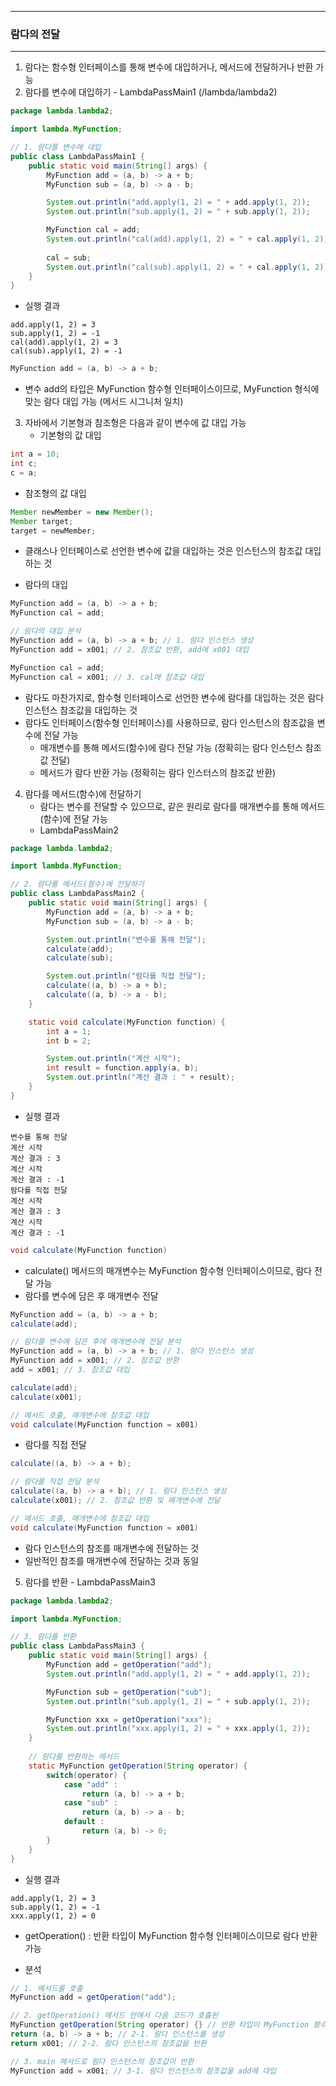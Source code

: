 -----
### 람다의 전달
-----
1. 람다는 함수형 인터페이스를 통해 변수에 대입하거나, 메서드에 전달하거나 반환 가능
2. 람다를 변수에 대입하기 - LambdaPassMain1 (/lambda/lambda2)
```java
package lambda.lambda2;

import lambda.MyFunction;

// 1. 람다를 변수에 대입
public class LambdaPassMain1 {
    public static void main(String[] args) {
        MyFunction add = (a, b) -> a + b;
        MyFunction sub = (a, b) -> a - b;

        System.out.println("add.apply(1, 2) = " + add.apply(1, 2));
        System.out.println("sub.apply(1, 2) = " + sub.apply(1, 2));

        MyFunction cal = add;
        System.out.println("cal(add).apply(1, 2) = " + cal.apply(1, 2));
        
        cal = sub;
        System.out.println("cal(sub).apply(1, 2) = " + cal.apply(1, 2));
    }
}
```
  - 실행 결과
```
add.apply(1, 2) = 3
sub.apply(1, 2) = -1
cal(add).apply(1, 2) = 3
cal(sub).apply(1, 2) = -1
```

```java
MyFunction add = (a, b) -> a + b;
```
  - 변수 add의 타입은 MyFunction 함수형 인터페이스이므로, MyFunction 형식에 맞는 람다 대입 가능 (메서드 시그니처 일치)

3. 자바에서 기본형과 참조형은 다음과 같이 변수에 값 대입 가능
   - 기본형의 값 대입
```java
int a = 10;
int c;
c = a;
```

  - 참조형의 값 대입
```java
Member newMember = new Member();
Member target;
target = newMember;
```

  - 클래스나 인터페이스로 선언한 변수에 값을 대입하는 것은 인스턴스의 참조값 대입하는 것

  - 람다의 대입
```java
MyFunction add = (a, b) -> a + b;
MyFunction cal = add;
```
```java
// 람다의 대입 분석
MyFunction add = (a, b) -> a + b; // 1. 람다 인스턴스 생성
MyFunction add = x001; // 2. 참조값 반환, add에 x001 대입

MyFunction cal = add;
MyFunction cal = x001; // 3. cal에 참조값 대입
```

  - 람다도 마찬가지로, 함수형 인터페이스로 선언한 변수에 람다를 대입하는 것은 람다 인스턴스 참조값을 대입하는 것
  - 람다도 인터페이스(함수형 인터페이스)를 사용하므로, 람다 인스턴스의 참조값을 변수에 전달 가능
    + 매개변수를 통해 메서드(함수)에 람다 전달 가능 (정확히는 람다 인스턴스 참조값 전달)
    + 메서드가 람다 반환 가능 (정확히는 람다 인스터스의 참조값 반환)

4. 람다를 메서드(함수)에 전달하기
   - 람다는 변수를 전달할 수 있으므로, 같은 원리로 람다를 매개변수를 통해 메서드(함수)에 전달 가능
   - LambdaPassMain2
```java
package lambda.lambda2;

import lambda.MyFunction;

// 2. 람다를 메서드(함수)에 전달하기
public class LambdaPassMain2 {
    public static void main(String[] args) {
        MyFunction add = (a, b) -> a + b;
        MyFunction sub = (a, b) -> a - b;

        System.out.println("변수를 통해 전달");
        calculate(add);
        calculate(sub);

        System.out.println("람다를 직접 전달");
        calculate((a, b) -> a + b);
        calculate((a, b) -> a - b);
    }

    static void calculate(MyFunction function) {
        int a = 1;
        int b = 2;

        System.out.println("계산 시작");
        int result = function.apply(a, b);
        System.out.println("계산 결과 : " + result);
    }
}
```
  - 실행 결과
```
변수를 통해 전달
계산 시작
계산 결과 : 3
계산 시작
계산 결과 : -1
람다를 직접 전달
계산 시작
계산 결과 : 3
계산 시작
계산 결과 : -1
```

```java
void calculate(MyFunction function)
```
  - calculate() 메서드의 매개변수는 MyFunction 함수형 인터페이스이므로, 람다 전달 가능
  - 람다를 변수에 담은 후 매개변수 전달
```java
MyFunction add = (a, b) -> a + b;
calculate(add);
```
```java
// 람다를 변수에 담은 후에 매개변수에 전달 분석
MyFunction add = (a, b) -> a + b; // 1. 람다 인스턴스 생성
MyFunction add = x001; // 2. 참조값 반환
add = x001; // 3. 참조값 대입

calculate(add);
calculate(x001);

// 메서드 호출, 매개변수에 참조값 대입
void calculate(MyFunction function = x001)
```

  - 람다를 직접 전달
```java
calculate((a, b) -> a + b);
```

```java
// 람다를 직접 전달 분석
calculate((a, b) -> a + b); // 1. 람다 인스턴스 생성
calculate(x001); // 2. 참조값 반환 및 매개변수에 전달

// 메서드 호출, 매개변수에 참조값 대입
void calculate(MyFunction function = x001)
```
  - 람다 인스턴스의 참조를 매개변수에 전달하는 것
  - 일반적인 참조를 매개변수에 전달하는 것과 동일

5. 람다를 반환 - LambdaPassMain3
```java
package lambda.lambda2;

import lambda.MyFunction;

// 3. 람다를 반환
public class LambdaPassMain3 {
    public static void main(String[] args) {
        MyFunction add = getOperation("add");
        System.out.println("add.apply(1, 2) = " + add.apply(1, 2));

        MyFunction sub = getOperation("sub");
        System.out.println("sub.apply(1, 2) = " + sub.apply(1, 2));

        MyFunction xxx = getOperation("xxx");
        System.out.println("xxx.apply(1, 2) = " + xxx.apply(1, 2));
    }
    
    // 람다를 반환하는 메서드
    static MyFunction getOperation(String operator) {
        switch(operator) {
            case "add" :
                return (a, b) -> a + b;
            case "sub" :
                return (a, b) -> a - b;
            default : 
                return (a, b) -> 0;
        }
    }
}
```
  - 실행 결과
```
add.apply(1, 2) = 3
sub.apply(1, 2) = -1
xxx.apply(1, 2) = 0
```

  - getOperation() : 반환 타입이 MyFunction 함수형 인터페이스이므로 람다 반환 가능

  - 분석
```java
// 1. 메서드를 호출
MyFunction add = getOperation("add");

// 2. getOperation() 메서드 안에서 다음 코드가 호출된
MyFunction getOperation(String operator) {} // 반환 타입이 MyFunction 함수형 인터페이스
return (a, b) -> a + b; // 2-1. 람다 인스턴스를 생성
return x001; // 2-2. 람다 인스턴스의 참조값을 반환

// 3. main 메서드로 람다 인스턴스의 참조값이 반환
MyFunction add = x001; // 3-1. 람다 인스턴스의 참조값을 add에 대입
